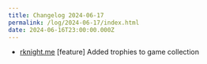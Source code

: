 ```yaml
---
title: Changelog 2024-06-17
permalink: /log/2024-06-17/index.html
date: 2024-06-16T23:00:00.000Z
---
```


- [rknight.me](https://rknight.me) [feature] Added trophies to game collection